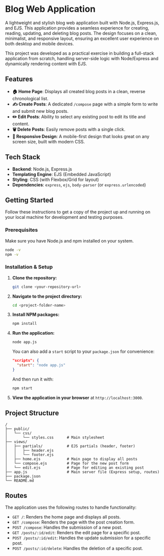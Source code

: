 # Blog Web Application

A lightweight and stylish blog web application built with Node.js, Express.js, and EJS. This application provides a seamless experience for creating, reading, updating, and deleting blog posts. The design focuses on a clean, minimalist, and responsive layout, ensuring an excellent user experience on both desktop and mobile devices.

This project was developed as a practical exercise in building a full-stack application from scratch, handling server-side logic with Node/Express and dynamically rendering content with EJS.

## Features

* **🏠 Home Page**: Displays all created blog posts in a clean, reverse chronological list.
* **✍️ Create Posts**: A dedicated `/compose` page with a simple form to write and submit new blog posts.
* **✏️ Edit Posts**: Ability to select any existing post to edit its title and content.
* **🗑️ Delete Posts**: Easily remove posts with a single click.
* **📱 Responsive Design**: A mobile-first design that looks great on any screen size, built with modern CSS.

## Tech Stack

* **Backend**: Node.js, Express.js
* **Templating Engine**: EJS (Embedded JavaScript)
* **Styling**: CSS (with Flexbox/Grid for layout)
* **Dependencies**: `express`, `ejs`, `body-parser` (or `express.urlencoded`)

## Getting Started

Follow these instructions to get a copy of the project up and running on your local machine for development and testing purposes.

### Prerequisites

Make sure you have Node.js and npm installed on your system.

```sh
node -v
npm -v
```

### Installation & Setup

1.  **Clone the repository:**
    ```sh
    git clone <your-repository-url>
    ```
2.  **Navigate to the project directory:**
    ```sh
    cd <project-folder-name>
    ```
3.  **Install NPM packages:**
    ```sh
    npm install
    ```
4.  **Run the application:**
    ```sh
    node app.js
    ```
    You can also add a `start` script to your `package.json` for convenience:
    ```json
    "scripts": {
      "start": "node app.js"
    }
    ```
    And then run it with:
    ```sh
    npm start
    ```
5.  **View the application in your browser** at `http://localhost:3000`.

## Project Structure

```
/
├── public/
│   └── css/
│       └── styles.css      # Main stylesheet
├── views/
│   ├── partials/           # EJS partials (header, footer)
│   │   ├── header.ejs
│   │   └── footer.ejs
│   ├── home.ejs            # Main page to display all posts
│   └── compose.ejs         # Page for the new post form
│   └── edit.ejs            # Page for editing an existing post
├── app.js                  # Main server file (Express setup, routes)
├── package.json
└── README.md
```

## Routes

The application uses the following routes to handle functionality:

* `GET /`: Renders the home page and displays all posts.
* `GET /compose`: Renders the page with the post creation form.
* `POST /compose`: Handles the submission of a new post.
* `GET /posts/:id/edit`: Renders the edit page for a specific post.
* `POST /posts/:id/edit`: Handles the update submission for a specific post.
* `POST /posts/:id/delete`: Handles the deletion of a specific post.

